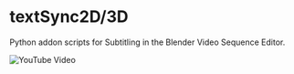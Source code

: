 # textSync2D/3D

Python addon scripts for Subtitling in the Blender Video Sequence Editor.


![YouTube Video](natcern/textSync2d-3D/ytvideo.jpg?raw=true "Optional Title")
